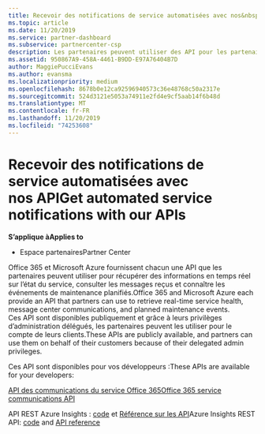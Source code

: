 ```yaml
---
title: Recevoir des notifications de service automatisées avec nos&nbsp;API | Espace partenaires
ms.topic: article
ms.date: 11/20/2019
ms.service: partner-dashboard
ms.subservice: partnercenter-csp
description: Les partenaires peuvent utiliser des API pour les partenaires Office 365 et Microsoft Azure pour l’intégrité du service en temps réel, les communications du centre de messages et les événements de maintenance planifiée.
ms.assetid: 950867A9-458A-4461-B9DD-E97A76404B7D
author: MaggiePucciEvans
ms.author: evansma
ms.localizationpriority: medium
ms.openlocfilehash: 8678b0e12ca92596940573c36e48768c50a2317e
ms.sourcegitcommit: 524d3121e5053a74911e2fd4e9cf5aab14f6b48d
ms.translationtype: MT
ms.contentlocale: fr-FR
ms.lasthandoff: 11/20/2019
ms.locfileid: "74253608"
---
```

# <a name="get-automated-service-notifications-with-our-apis"></a><span data-ttu-id="7a6be-103">Recevoir des notifications de service automatisées avec nos API</span><span class="sxs-lookup"><span data-stu-id="7a6be-103">Get automated service notifications with our APIs</span></span>

<span data-ttu-id="7a6be-104">**S’applique à**</span><span class="sxs-lookup"><span data-stu-id="7a6be-104">**Applies to**</span></span>

-  <span data-ttu-id="7a6be-105">Espace partenaires</span><span class="sxs-lookup"><span data-stu-id="7a6be-105">Partner Center</span></span>

<span data-ttu-id="7a6be-106">Office 365 et Microsoft Azure fournissent chacun une API que les partenaires peuvent utiliser pour récupérer des informations en temps réel sur l’état du service, consulter les messages reçus et connaître les événements de maintenance planifiés.</span><span class="sxs-lookup"><span data-stu-id="7a6be-106">Office 365 and Microsoft Azure each provide an API that partners can use to retrieve real-time service health, message center communications, and planned maintenance events.</span></span> <span data-ttu-id="7a6be-107">Ces&nbsp;API sont disponibles publiquement et grâce à leurs privilèges d’administration délégués, les partenaires peuvent les utiliser pour le compte de leurs clients.</span><span class="sxs-lookup"><span data-stu-id="7a6be-107">These APIs are publicly available, and partners can use them on behalf of their customers because of their delegated admin privileges.</span></span>

<span data-ttu-id="7a6be-108">Ces&nbsp;API sont disponibles pour vos développeurs&nbsp;:</span><span class="sxs-lookup"><span data-stu-id="7a6be-108">These APIs are available for your developers:</span></span>

[<span data-ttu-id="7a6be-109">API des communications du service Office 365</span><span class="sxs-lookup"><span data-stu-id="7a6be-109">Office 365 service communications API</span></span>](https://go.microsoft.com/fwlink/p/?LinkId=616899)

<span data-ttu-id="7a6be-110">API REST Azure Insights : [code](https://go.microsoft.com/fwlink/p/?LinkId=617299) et [Référence sur les API](https://go.microsoft.com/fwlink/p/?LinkId=617300)</span><span class="sxs-lookup"><span data-stu-id="7a6be-110">Azure Insights REST API: [code](https://go.microsoft.com/fwlink/p/?LinkId=617299) and [API reference](https://go.microsoft.com/fwlink/p/?LinkId=617300)</span></span>

 

 



